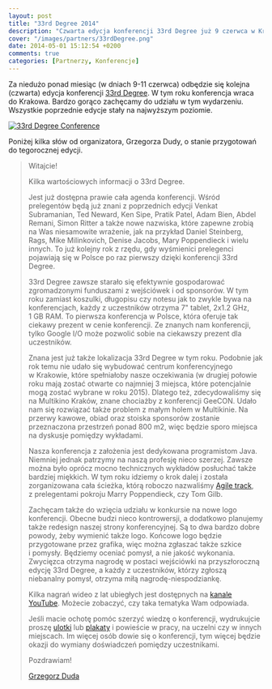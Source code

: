 ```yaml
---
layout: post
title: "33rd Degree 2014"
description: "Czwarta edycja konferencji 33rd Degree już 9 czerwca w Krakowie."
cover: "/images/partners/33rdDegree.png"
date: 2014-05-01 15:12:54 +0200
comments: true
categories: [Partnerzy, Konferencje]
---
```

Za niedużo ponad miesiąc (w dniach 9-11 czerwca) odbędzie się kolejna (czwarta) edycja konferencji <a href="http://2014.33degree.org" target="_blank">33rd Degree</a>. W&nbsp;tym roku konferencja wraca do Krakowa. Bardzo gorąco zachęcamy do udziału w&nbsp;tym wydarzeniu. Wszystkie poprzednie edycje stały na&nbsp;najwyższym poziomie.

<div class="row text-center">
  <div class="col-md-12">
    <a class="no-text-decoration" href="http://33degree.org" target="_blank">
      <img class="no-border" src="{{ root_url }}/images/partners/33rdDegree.png" alt="33rd Degree Conference" />
    </a>
  </div>
</div>

Poniżej kilka słów od organizatora, Grzegorza Dudy, o&nbsp;stanie przygotowań do&nbsp;tegorocznej edycji.<!--more-->

<blockquote>
<p>Witajcie!</p>
<p>Kilka wartościowych informacji o&nbsp;33rd Degree.</p>
<p>Jest już dostępna prawie cała agenda konferencji. Wśród prelegentów będą już znani z&nbsp;poprzednich edycji Venkat Subramanian, Ted Neward, Ken Sipe, Pratik Patel, Adam Bien, Abdel Remani, Simon Ritter a&nbsp;także nowe nazwiska, które zapewne zrobią na Was niesamowite wrażenie, jak na przykład Daniel Steinberg, Rags, Mike Milinkovich, Denise Jacobs, Mary Poppendieck i&nbsp;wielu innych. To już kolejny rok z&nbsp;rzędu, gdy wyśmienici prelegenci pojawiają się w&nbsp;Polsce po raz pierwszy dzięki konferencji 33rd Degree.</p>
<p>33rd Degree zawsze starało się efektywnie gospodarować zgromadzonymi funduszami z&nbsp;wejściówek i&nbsp;od sponsorów. W&nbsp;tym roku zamiast koszulki, długopisu czy notesu jak to zwykle bywa na konferencjach, każdy z&nbsp;uczestników otrzyma 7"&nbsp;tablet, 2x1.2&nbsp;GHz, 1&nbsp;GB&nbsp;RAM. To&nbsp;pierwsza konferencja w&nbsp;Polsce, która oferuje tak ciekawy prezent w&nbsp;cenie konferencji. Ze znanych nam konferencji, tylko Google I/O może pozwolić sobie na&nbsp;ciekawszy prezent dla uczestników.</p>
<p>Znana jest już także lokalizacja 33rd Degree w&nbsp;tym roku. Podobnie jak rok temu nie udało się wybudować centrum konferencyjnego w&nbsp;Krakowie, które spełniałoby nasze oczekiwania (w&nbsp;drugiej połowie roku mają zostać otwarte co najmniej 3&nbsp;miejsca, które potencjalnie mogą zostać wybrane w roku 2015). Dlatego też, zdecydowaliśmy się na Multikino Kraków, znane chociażby z&nbsp;konferencji GeeCON. Udało nam się rozwiązać także problem z&nbsp;małym holem w Multikinie. Na przerwy kawowe, obiad oraz stoiska sponsorów zostanie przeznaczona przestrzeń ponad 800 m2, więc będzie sporo miejsca na dyskusje pomiędzy wykładami.</p>
<p>Nasza konferencja z&nbsp;założenia jest dedykowana programistom Java. Niemniej jednak patrzymy na naszą profesję nieco szerzej. Zawsze można było oprócz mocno technicznych wykładów posłuchać także bardziej miękkich. W&nbsp;tym roku idziemy o krok dalej i&nbsp;została zorganizowana cała ścieżka, którą roboczo nazwaliśmy <a href="http://2014.33degree.org/main/agileTrack" target="_blank">Agile track</a>, z&nbsp;prelegentami pokroju Marry Poppendieck, czy Tom Gilb.</p>
<p>Zachęcam także do wzięcia udziału w&nbsp;konkursie na nowe logo konferencji. Obecne budzi nieco kontrowersji, a&nbsp;dodatkowo planujemy także redesign naszej strony konferencyjnej. Są to dwa bardzo dobre powody, żeby wymienić także logo. Końcowe logo będzie przygotowane przez grafika, więc można zgłaszać także szkice i&nbsp;pomysły. Będziemy oceniać pomysł, a&nbsp;nie jakość wykonania. Zwycięzca otrzyma nagrodę w&nbsp;postaci wejściówki na przyszłoroczną edycję 33rd Degree, a&nbsp;każdy z&nbsp;uczestników, którzy zgłoszą niebanalny pomysł, otrzyma miłą nagrodę-niespodziankę.</p>
<p>Kilka nagrań wideo z&nbsp;lat ubiegłych jest dostępnych na <a href="https://www.youtube.com/user/33rdDegreeConference" target="_blank">kanale YouTube</a>. Możecie zobaczyć, czy taka tematyka Wam odpowiada.</p>
<p>Jeśli macie ochotę pomóc szerzyć wiedzę o&nbsp;konferencji, wydrukujcie proszę <a href="http://2014.33degree.org/download/33rdDegree2014Flyer.pdf" target="_blank">ulotki</a> lub <a href="http://2014.33degree.org/download/33rdDegree2014Poster.pdf" target="_blank">plakaty</a> i&nbsp;powieście w pracy, na uczelni czy w&nbsp;innych miejscach. Im więcej osób dowie się o&nbsp;konferencji, tym więcej będzie okazji do&nbsp;wymiany doświadczeń pomiędzy uczestnikami.</p>
<p>Pozdrawiam!</p>
<p><a href="http://www.dworld.pl/page/show/Grzegorz_Duda/" target="_blank">Grzegorz Duda</a></p>
</blockquote>